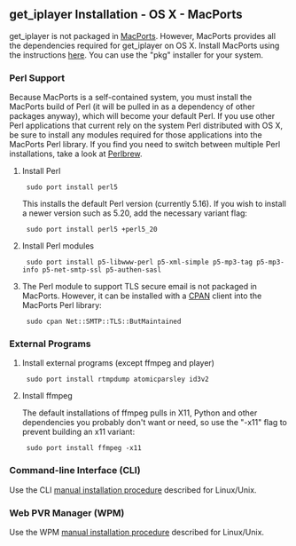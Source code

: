 ## get_iplayer Installation - OS X - MacPorts

get_iplayer is not packaged in [MacPorts](http://www.macports.org). However, MacPorts provides all the dependencies required for get_iplayer on OS X.  Install MacPorts using the instructions [here](http://www.macports.org/install.php).  You can use the "pkg" installer for your system.

### Perl Support

Because MacPorts is a self-contained system, you must install the MacPorts build of Perl (it will be pulled in as a dependency of other packages anyway), which will become your default Perl.  If you use other Perl applications that current rely on the system Perl distributed with OS X, be sure to install any modules required for those applications into the MacPorts Perl library.  If you find you need to switch between multiple Perl installations, take a look at [Perlbrew](http://perlbrew.pl).

1. Install Perl
 
		sudo port install perl5

    This installs the default Perl version (currently 5.16). If you wish to install a newer version such as 5.20, add the necessary variant flag:

		sudo port install perl5 +perl5_20

2. Install Perl modules

		sudo port install p5-libwww-perl p5-xml-simple p5-mp3-tag p5-mp3-info p5-net-smtp-ssl p5-authen-sasl

3. The Perl module to support TLS secure email is not packaged in MacPorts.  However, it can be installed with a [CPAN](http://www.cpan.org) client into the MacPorts Perl library:

		sudo cpan Net::SMTP::TLS::ButMaintained

### External Programs

1. Install external programs (except ffmpeg and player)

		sudo port install rtmpdump atomicparsley id3v2

2. Install ffmpeg

    The default installations of ffmpeg pulls in X11, Python and other dependencies you probably don't want or need, so use the "-x11" flag to prevent building an x11 variant:

		sudo port install ffmpeg -x11
    
### Command-line Interface (CLI)

Use the CLI [manual installation procedure](/wiki/manual) described for Linux/Unix.

### Web PVR Manager (WPM)

Use the WPM [manual installation procedure](/wiki/manual) described for Linux/Unix.